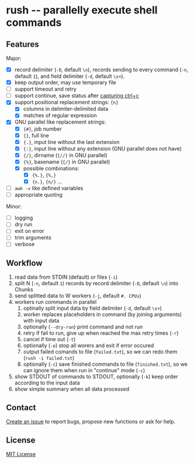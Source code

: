 # rush -- parallelly execute shell commands


## Features

Major:

- [x] record delimiter (`-D`, default `\n`),
  records sending to every command (`-n`, default `1`),
  and field delimiter (`-d`, default `\s+`).
- [x] keep output order, may use temporary file
- [ ] support timeout and retry
- [ ] support continue,
  save status after [capturing ctrl+c](https://nathanleclaire.com/blog/2014/08/24/handling-ctrl-c-interrupt-signal-in-golang-programs/)
- [x] support positional replacement strings: `{n}`
    - [x] columns in delimiter-delimited data
    - [x] matches of regular expression
- [x] GNU parallel like replacement strings:
    - [x] `{#}`, job number
    - [x] `{}`, full line
    - [x] `{.}`, input line without the last extension
    - [x] `{:}`, input line without any extension (GNU parallel does not have)
    - [x] `{/}`, dirname  (`{//}` in GNU parallel)
    - [x] `{%}`, basename (`{/}` in GNU parallel)
    - [x] possible combinations:
        - [x] `{%.}`, `{%,}`
        - [x] `{n.}`, `{n/}` ...
- [ ] `awk -v` like defined variables
- [ ] appropriate quoting

Minor:

- [ ] logging
- [ ] dry run
- [ ] exit on error
- [ ] trim arguments
- [ ] verbose

## Workflow

1. read data from STDIN (default) or files (`-i`)
1. split N (`-n`, default `1`) records by record delimiter (`-D`, default `\n`) into Chunks
1. send splitted data to W workers (`-j`, default `#. CPUs`)
1. workers run commands in parallel
    1. optinally split input data by field delimiter (`-d`, default `\s+`)
    1. worker replaces placeholders in command (by joining arguments) with input data
    1. optionally (`--dry-run`) print command and not run
    1. retry if fail to run, give up when reached the max retry times (`-r`)
    1. cancel if time out (`-t`)
    1. optionally (`-e`) stop all worers and exit if error occured
    1. output failed comands to file (`failed.txt`), so we can redo them (`rush -i failed.txt`)
    1. optionally (`-c`) save finished commands to file (`finished.txt`),
       so we can ignore them when run in "continue" mode (`-c`)
1. show STDOUT of commands to STDOUT,
   optionally (`-k`) keep order according to the input data
1. show simple summary when all data processed

## Contact

[Create an issue](https://github.com/shenwei356/rush/issues) to report bugs,
propose new functions or ask for help.

## License

[MIT License](https://github.com/shenwei356/rush/blob/master/LICENSE)
